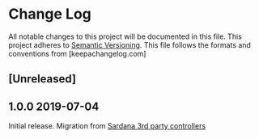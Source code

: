 # Change Log
All notable changes to this project will be documented in this file.
This project adheres to [Semantic Versioning](http://semver.org/).
This file follows the formats and conventions from [keepachangelog.com]

## [Unreleased]

## 1.0.0 2019-07-04

Initial release. Migration from [Sardana 3rd party controllers](https://git.code.sf.net/p/sardana/controllers.git)
